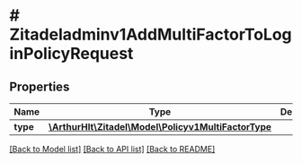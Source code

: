 # # Zitadeladminv1AddMultiFactorToLoginPolicyRequest

## Properties

Name | Type | Description | Notes
------------ | ------------- | ------------- | -------------
**type** | [**\ArthurHlt\Zitadel\Model\Policyv1MultiFactorType**](Policyv1MultiFactorType.md) |  |

[[Back to Model list]](../../README.md#models) [[Back to API list]](../../README.md#endpoints) [[Back to README]](../../README.md)
